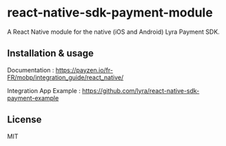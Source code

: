 # react-native-sdk-payment-module

A React Native module for the native (iOS and Android) Lyra Payment SDK.

## Installation & usage

Documentation : https://payzen.io/fr-FR/mobp/integration_guide/react_native/

Integration App Example : https://github.com/lyra/react-native-sdk-payment-example

## License

MIT
